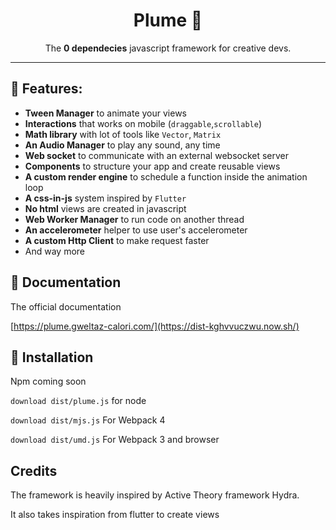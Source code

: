 <h1 align="center">
	Plume 🍭
</h1>
<p align="center">The <strong>0 dependecies</strong> javascript framework for creative devs.</p>

---

## 🔅 Features:

- **Tween Manager** to animate your views
- **Interactions** that works on mobile (`draggable`,`scrollable`)
- **Math library** with lot of tools like `Vector`, `Matrix`
- **An Audio Manager** to play any sound, any time
- **Web socket** to communicate with an external websocket server
- **Components** to structure your app and create reusable views
- **A custom render engine** to schedule a function inside the animation loop
- **A css-in-js** system inspired by `Flutter`
- **No html** views are created in javascript
- **Web Worker Manager** to run code on another thread
- **An accelerometer** helper to use user's accelerometer
- **A custom Http Client** to make request faster
- And way more

## 📑 Documentation

The official documentation

[https://plume.gweltaz-calori.com/](https://dist-kghvvuczwu.now.sh/)

## 🔧 Installation

Npm coming soon

`download dist/plume.js` for node

`download dist/mjs.js` For Webpack 4

`download dist/umd.js` For Webpack 3 and browser

## Credits

The framework is heavily inspired by Active Theory framework Hydra.

It also takes inspiration from flutter to create views
